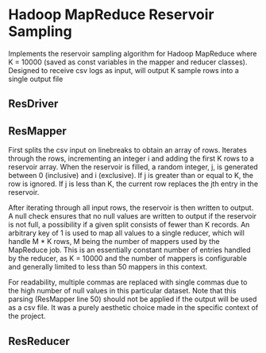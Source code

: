 # Hadoop MapReduce Reservoir Sampling
Implements the reservoir sampling algorithm for Hadoop MapReduce where K = 10000 (saved as const variables in the mapper and reducer classes). Designed to receive csv logs as input, will output K sample rows into a single output file

## ResDriver

## ResMapper

First splits the csv input on linebreaks to obtain an array of rows. Iterates through the rows, incrementing an integer i and adding the first K rows to a reservoir array. When the reservoir is filled, a random integer, j, is generated between 0 (inclusive) and i (exclusive). If j is greater than or equal to K, the row is ignored. If j is less than K, the current row replaces the jth entry in the reservoir.

After iterating through all input rows, the reservoir is then written to output. A null check ensures that no null values are written to output if the reservoir is not full, a possibility if a given split consists of fewer than K records. An arbitrary key of 1 is used to map all values to a single reducer, which will handle M * K rows, M being the number of mappers used by the MapReduce job. This is an essentially constant number of entries handled by the reducer, as K = 10000 and the number of mappers is configurable and generally limited to less than 50 mappers in this context.

For readability, multiple commas are replaced with single commas due to the high number of null values in this particular dataset. Note that this parsing (ResMapper line 50) should not be applied if the output will be used as a csv file. It was a purely aesthetic choice made in the specific context of the project.

## ResReducer